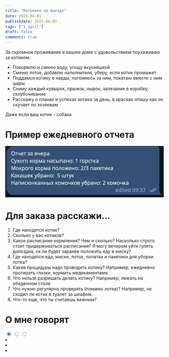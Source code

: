 ```yaml
---
title: "Котоняня на выезде"
date: 2025-04-01
publishdate: 2025-04-01
tags: ["1 april"]
draft: false
comments: true
---
```


За скромное проживание в вашем доме с удовольствием поухаживаю за котиком:
- Покормлю и сменю воду, угощу вкусняшкой
- Сменю лоток, добавлю наполнителя, уберу, если котик промажет
- Поддамся котику в нарды, погоняюсь за ним, покатаю вместе с ним шары
- Сниму каждый кувырок, прыжок, нырок, залезание в коробку, склубочивание
- Расскажу о планах и успехах котика за день, в красках опишу как он скучает по хозяевам

Даже если ваш котик - собака

# Пример ежедневного отчета
![](images/report.png)


# Для заказа расскажи...
1. Где находится котик?
2. Сколько у вас котиков? 
3. Какое расписание кормления? Чем и сколько? Насколько строго стоит придерживаться расписания? Я могу вечером уйти гулять допоздна, ок ли будет заранее положить еду в миску?
4. Где находятся еда, миски, лоток, лопатка и пакетики для уборки лотка?
5. Какие процедуры надо проводить котику? Например, ежедневно протирать глазки, кормить медикаментами.
6. Что нельзя разрешать делать котику? Например, лежать на обеденном столе.
7. Что нужно регулярно проверять (помимо лотка)? Например, не сходил ли котик в туалет за шкафом.
8. Что-то еще, что ты считаешь важным?

# О мне говорят
<div class="carousel-container">
  <div class="carousel my-carousel carousel--translate">
    <input class="carousel__activator" type="radio" name="carousel" id="F" checked="checked"/>
    <input class="carousel__activator" type="radio" name="carousel" id="G"/>
    <input class="carousel__activator" type="radio" name="carousel" id="H"/>
    <div class="carousel__controls">
      <label class="carousel__control carousel__control--backward" for="H"></label>
      <label class="carousel__control carousel__control--forward" for="G"></label>
    </div>
    <div class="carousel__controls">
      <label class="carousel__control carousel__control--backward" for="F"></label>
      <label class="carousel__control carousel__control--forward" for="H"></label>
    </div>
    <div class="carousel__controls">
      <label class="carousel__control carousel__control--backward" for="G"></label>
      <label class="carousel__control carousel__control--forward" for="F"></label>
    </div>
    <div class="carousel__track">
      <li class="carousel__slide">
      </li>
      <li class="carousel__slide">
      </li>
      <li class="carousel__slide">
      </li>
    </div>
    <div class="carousel__indicators">
      <label class="carousel__indicator" for="F"></label>
      <label class="carousel__indicator" for="G"></label>
      <label class="carousel__indicator" for="H"></label>
    </div>
  </div>
</div>

<link rel="stylesheet" href="carousel.css">
